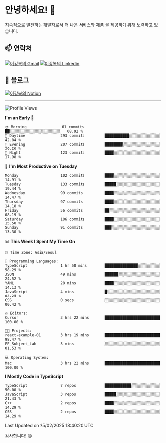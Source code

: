 # 안녕하세요! 👋

지속적으로 발전하는 개발자로서 더 나은 서비스와 제품
을 제공하기 위해 노력하고 있습니다.

## 📫 연락처
[![이강복의 Gmail](https://img.shields.io/badge/Gmail-D14836?style=for-the-badge&logo=gmail&logoColor=white)](mailto:pmmm114@gmail.com)
[![이강복의 Linkedin](https://img.shields.io/badge/LinkedIn-0077B5?style=for-the-badge&logo=linkedin&logoColor=white)](https://www.linkedin.com/in/lkb0297)

## 📝 블로그
[![이강복의 Notion](https://img.shields.io/badge/Notion-000000?style=for-the-badge&logo=notion&logoColor=white)](https://pmmm114.notion.site/)

---
<!--START_SECTION:waka-->
![Profile Views](http://img.shields.io/badge/Profile%20Views-1-blue)

**I'm an Early 🐤** 

```text
🌞 Morning                61 commits          ██░░░░░░░░░░░░░░░░░░░░░░░   08.92 % 
🌆 Daytime                293 commits         ███████████░░░░░░░░░░░░░░   42.84 % 
🌃 Evening                207 commits         ████████░░░░░░░░░░░░░░░░░   30.26 % 
🌙 Night                  123 commits         ████░░░░░░░░░░░░░░░░░░░░░   17.98 % 
```
📅 **I'm Most Productive on Tuesday** 

```text
Monday                   102 commits         ████░░░░░░░░░░░░░░░░░░░░░   14.91 % 
Tuesday                  133 commits         █████░░░░░░░░░░░░░░░░░░░░   19.44 % 
Wednesday                99 commits          ████░░░░░░░░░░░░░░░░░░░░░   14.47 % 
Thursday                 97 commits          ████░░░░░░░░░░░░░░░░░░░░░   14.18 % 
Friday                   56 commits          ██░░░░░░░░░░░░░░░░░░░░░░░   08.19 % 
Saturday                 106 commits         ████░░░░░░░░░░░░░░░░░░░░░   15.50 % 
Sunday                   91 commits          ███░░░░░░░░░░░░░░░░░░░░░░   13.30 % 
```


📊 **This Week I Spent My Time On** 

```text
🕑︎ Time Zone: Asia/Seoul

💬 Programming Languages: 
TypeScript               1 hr 58 mins        ███████████████░░░░░░░░░░   58.29 % 
JSON                     49 mins             ██████░░░░░░░░░░░░░░░░░░░   24.52 % 
YAML                     28 mins             ████░░░░░░░░░░░░░░░░░░░░░   14.13 % 
JavaScript               4 mins              █░░░░░░░░░░░░░░░░░░░░░░░░   02.25 % 
CSS                      0 secs              ░░░░░░░░░░░░░░░░░░░░░░░░░   00.42 % 

🔥 Editors: 
Cursor                   3 hrs 22 mins       █████████████████████████   100.00 % 

🐱‍💻 Projects: 
react-example-01         3 hrs 19 mins       █████████████████████████   98.47 % 
FE_Subject_Lab           3 mins              ░░░░░░░░░░░░░░░░░░░░░░░░░   01.53 % 

💻 Operating System: 
Mac                      3 hrs 22 mins       █████████████████████████   100.00 % 
```

**I Mostly Code in TypeScript** 

```text
TypeScript               7 repos             ████████████░░░░░░░░░░░░░   50.00 % 
JavaScript               3 repos             █████░░░░░░░░░░░░░░░░░░░░   21.43 % 
C++                      2 repos             ████░░░░░░░░░░░░░░░░░░░░░   14.29 % 
CSS                      2 repos             ████░░░░░░░░░░░░░░░░░░░░░   14.29 % 
```




 Last Updated on 25/02/2025 18:40:20 UTC
<!--END_SECTION:waka-->

감사합니다! 😊
